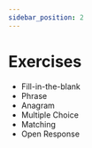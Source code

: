 ```yaml
---
sidebar_position: 2
---
```


# Exercises

- Fill-in-the-blank
- Phrase
- Anagram
- Multiple Choice
- Matching
- Open Response
